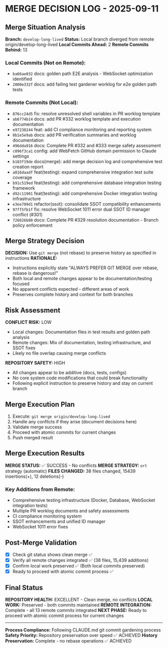 # MERGE DECISION LOG - 2025-09-11

## Merge Situation Analysis

**Branch:** `develop-long-lived`
**Status:** Local branch diverged from remote origin/develop-long-lived
**Local Commits Ahead:** 2
**Remote Commits Behind:** 13

### Local Commits (Not on Remote):
- `ba66ae032` docs: golden path E2E analysis - WebSocket optimization identified
- `2000e332f` docs: add failing test gardener worklog for e2e golden path tests

### Remote Commits (Not Local):
- `876cc24d5` fix: resolve unresolved shell variables in PR worklog template
- `ab6774b14` docs: add PR #332 worklog template and execution documentation
- `e97238244` feat: add CI compliance monitoring and reporting system
- `0b1e5e9ab` docs: add PR verification summaries and worklog documentation
- `496dda916` docs: Complete PR #332 and #333 merge safety assessment
- `c096f3ca1` config: add WebFetch GitHub domain permission to Claude settings
- `b103f19de` docs(merge): add merge decision log and comprehensive test creation report
- `a016daadf` feat(testing): expand comprehensive integration test suite coverage
- `b91c519ed` feat(testing): add comprehensive database integration testing framework
- `d92c11901` feat(testing): add comprehensive Docker integration testing infrastructure
- `e3ee709d1` refactor(ssot): consolidate SSOT compatibility enhancements
- `97ff5fb1f` fix: resolve WebSocket 1011 error dual SSOT ID manager conflict (#301)
- `726026b80` docs: Complete PR #329 resolution documentation - Branch policy enforcement

## Merge Strategy Decision

**DECISION:** Use `git merge` (not rebase) to preserve history as specified in instructions
**RATIONALE:** 
- Instructions explicitly state "ALWAYS PREFER GIT MERGE over rebase, rebase is dangerous!"
- Both local and remote changes appear to be documentation/testing focused
- No apparent conflicts expected - different areas of work
- Preserves complete history and context for both branches

## Risk Assessment

**CONFLICT RISK:** LOW
- Local changes: Documentation files in test results and golden path analysis
- Remote changes: Mix of documentation, testing infrastructure, and SSOT fixes
- Likely no file overlap causing merge conflicts

**REPOSITORY SAFETY:** HIGH
- All changes appear to be additive (docs, tests, configs)
- No core system code modifications that could break functionality
- Following explicit instruction to preserve history and stay on current branch

## Merge Execution Plan

1. Execute: `git merge origin/develop-long-lived`
2. Handle any conflicts if they arise (document decisions here)
3. Validate merge success
4. Proceed with atomic commits for current changes
5. Push merged result

## Merge Execution Results

**MERGE STATUS:** ✅ SUCCESS - No conflicts
**MERGE STRATEGY:** `ort` strategy (automatic)
**FILES CHANGED:** 38 files changed, 15439 insertions(+), 12 deletions(-)

### Key Additions from Remote:
- Comprehensive testing infrastructure (Docker, Database, WebSocket integration tests)
- Multiple PR worklog documents and safety assessments
- CI compliance monitoring system
- SSOT enhancements and unified ID manager
- WebSocket 1011 error fixes

## Post-Merge Validation

- [x] Check git status shows clean merge ✅
- [x] Verify all remote changes integrated ✅ (38 files, 15,439 additions)
- [x] Confirm local work preserved ✅ (Both local commits preserved)
- [x] Ready to proceed with atomic commit process ✅

## Final Status

**REPOSITORY HEALTH:** EXCELLENT - Clean merge, no conflicts
**LOCAL WORK:** Preserved - both commits maintained
**REMOTE INTEGRATION:** Complete - all 13 remote commits integrated
**NEXT PHASE:** Ready to proceed with atomic commit process for current changes

---

**Process Compliance:** Following CLAUDE.md git commit gardening process
**Safety Priority:** Repository preservation over speed ✅ ACHIEVED
**History Preservation:** Complete - no rebase operations ✅ ACHIEVED
